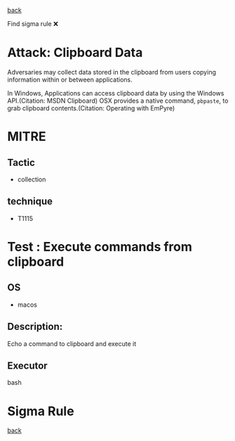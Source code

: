 
[back](../index.md)

Find sigma rule :x: 

# Attack: Clipboard Data 

Adversaries may collect data stored in the clipboard from users copying information within or between applications. 

In Windows, Applications can access clipboard data by using the Windows API.(Citation: MSDN Clipboard) OSX provides a native command, <code>pbpaste</code>, to grab clipboard contents.(Citation: Operating with EmPyre)

# MITRE
## Tactic
  - collection


## technique
  - T1115


# Test : Execute commands from clipboard
## OS
  - macos


## Description:
Echo a command to clipboard and execute it

## Executor
bash

# Sigma Rule


[back](../index.md)
